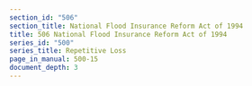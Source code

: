 ```yaml
---
section_id: "506"
section_title: National Flood Insurance Reform Act of 1994
title: 506 National Flood Insurance Reform Act of 1994
series_id: "500"
series_title: Repetitive Loss
page_in_manual: 500-15
document_depth: 3
---
```

